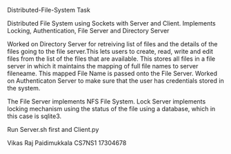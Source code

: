 Distributed-File-System Task

Distributed File System using Sockets with Server and Client.
Implements Locking, Authentication, File Server and Directory Server

Worked on Directory Server for retreiving list of files and the details of the files going to the file server.This lets users to create, read, write and edit files from the list of the files that are available. This stores all files in a file server in which it maintains the mapping of full file names to server fileneame. This mapped File Name is passed onto the File Server.  Worked on Authenticaton Server to make sure that the user has credentials stored in the system. 

The File Server implements NFS File System. Lock Server implements locking mechanism using the status of the file using a database, which in this case is sqlite3.

Run Server.sh first and Client.py

Vikas Raj Paidimukkala CS7NS1 17304678 
